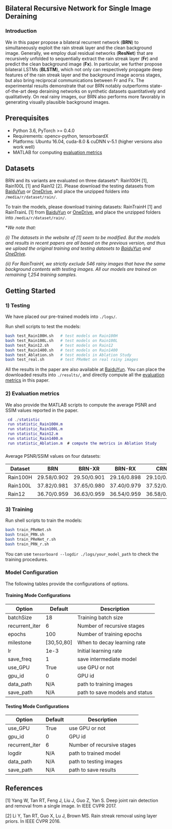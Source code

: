 ## Bilateral Recursive Network for Single Image Deraining
### Introduction
We in this paper propose a bilateral recurrent network (**BRN**) to simultaneously exploit the rain streak layer and the clean background image. 
Generally, we employ dual residual networks (**ResNet**) that are recursively unfolded to sequentially extract the rain streak layer (**Fr**) and predict the clean background image (**Fx**). 
In particular, we further propose bilateral LSTMs (**BLSTM**), which not only can respectively propagate deep features of the rain streak layer and the background image acorss stages, but also bring reciprocal communications between Fr and Fx. 
The experimental results demonstrate that our BRN notably outperforms state-of-the-art deep deraining networks on synthetic datasets quantitatively and qualitatively. On real rainy images, our BRN also performs more favorably in generating visually plausible background images. 


## Prerequisites
- Python 3.6, PyTorch >= 0.4.0
- Requirements: opencv-python, tensorboardX
- Platforms: Ubuntu 16.04, cuda-8.0 & cuDNN v-5.1 (higher versions also work well)
- MATLAB for computing [evaluation metrics](statistics/)


## Datasets

BRN and its variants are evaluated on three datasets*: 
Rain100H [1], Rain100L [1] and Rain12 [2]. 
Please download the testing datasets from [BaiduYun](https://pan.baidu.com/s/1J0q6Mrno9aMCsaWZUtmbkg)
or [OneDrive](https://1drv.ms/f/s!AqLfQqtZ6GwGgep-hgjLxkov2SSZ3g), 
and place the unzipped folders into `/media/r/dataset/rain/`.

To train the models, please download training datasets: 
RainTrainH [1] and RainTrainL [1] from [BaiduYun](https://pan.baidu.com/s/1J0q6Mrno9aMCsaWZUtmbkg)
or [OneDrive](https://1drv.ms/f/s!AqLfQqtZ6GwGgep-hgjLxkov2SSZ3g), 
and place the unzipped folders into `/media/r/dataset/rain/`. 

*_We note that:_

_(i) The datasets in the website of [1] seem to be modified. 
    But the models and results in recent papers are all based on the previous version, 
    and thus we upload the original training and testing datasets 
    to [BaiduYun](https://pan.baidu.com/s/1J0q6Mrno9aMCsaWZUtmbkg) 
    and [OneDrive](https://1drv.ms/f/s!AqLfQqtZ6GwGgep-hgjLxkov2SSZ3g)._ 

_(ii) For RainTrainH, we strictly exclude 546 rainy images that have the same background contents with testing images.
    All our models are trained on remaining 1,254 training samples._
        

## Getting Started

### 1) Testing

We have placed our pre-trained models into `./logs/`. 

Run shell scripts to test the models:
```bash
bash test_Rain100H.sh   # test models on Rain100H
bash test_Rain100L.sh   # test models on Rain100L
bash test_Rain12.sh     # test models on Rain12
bash test_Rain1400.sh   # test models on Rain1400 
bash test_Ablation.sh   # test models in Ablation Study
bash test_real.sh       # test PReNet on real rainy images
```
All the results in the paper are also available at [BaiduYun](https://pan.baidu.com/s/1_La88cg4npzYpEv8Y6d5EQ).
You can place the downloaded results into `./results/`, and directly compute all the [evaluation metrics](statistics/) in this paper.  

### 2) Evaluation metrics

We also provide the MATLAB scripts to compute the average PSNR and SSIM values reported in the paper.
 

```Matlab
 cd ./statistic
 run statistic_Rain100H.m
 run statistic_Rain100L.m
 run statistic_Rain12.m
 run statistic_Rain1400.m
 run statistic_Ablation.m  # compute the metrics in Ablation Study
```
###
Average PSNR/SSIM values on four datasets:

Dataset    | BRN       |BRN-XR     |BRN-RX     |CRN  
-----------|-----------|-----------|-----------|-----------
Rain100H   |29.58/0.902|29.50/0.901|29.16/0.898|29.10/0.897
Rain100L   |37.82/0.981|37.65/0.980|37.40/0.979|37.52/0.980
Rain12     |36.70/0.959|36.63/0.959|36.54/0.959|36.58/0.959


### 3) Training

Run shell scripts to train the models:
```bash
bash train_PReNet.sh      
bash train_PRN.sh   
bash train_PReNet_r.sh    
bash train_PRN_r.sh  
```
You can use `tensorboard --logdir ./logs/your_model_path` to check the training procedures. 

### Model Configuration

The following tables provide the configurations of options. 

#### Training Mode Configurations

Option                 |Default        | Description
-----------------------|---------------|------------
batchSize              | 18            | Training batch size
recurrent_iter         | 6             | Number of recursive stages
epochs                 | 100           | Number of training epochs
milestone              | [30,50,80]    | When to decay learning rate
lr                     | 1e-3          | Initial learning rate
save_freq              | 1             | save intermediate model
use_GPU                | True          | use GPU or not
gpu_id                 | 0             | GPU id
data_path              | N/A           | path to training images
save_path              | N/A           | path to save models and status           

#### Testing Mode Configurations

Option                 |Default           | Description
-----------------------|------------------|------------
use_GPU                | True             | use GPU or not
gpu_id                 | 0                | GPU id
recurrent_iter         | 6                | Number of recursive stages
logdir                 | N/A              | path to trained model
data_path              | N/A              | path to testing images
save_path              | N/A              | path to save results

## References
[1] Yang W, Tan RT, Feng J, Liu J, Guo Z, Yan S. Deep joint rain detection and removal from a single image. In IEEE CVPR 2017.

[2] Li Y, Tan RT, Guo X, Lu J, Brown MS. Rain streak removal using layer priors. In IEEE CVPR 2016.
